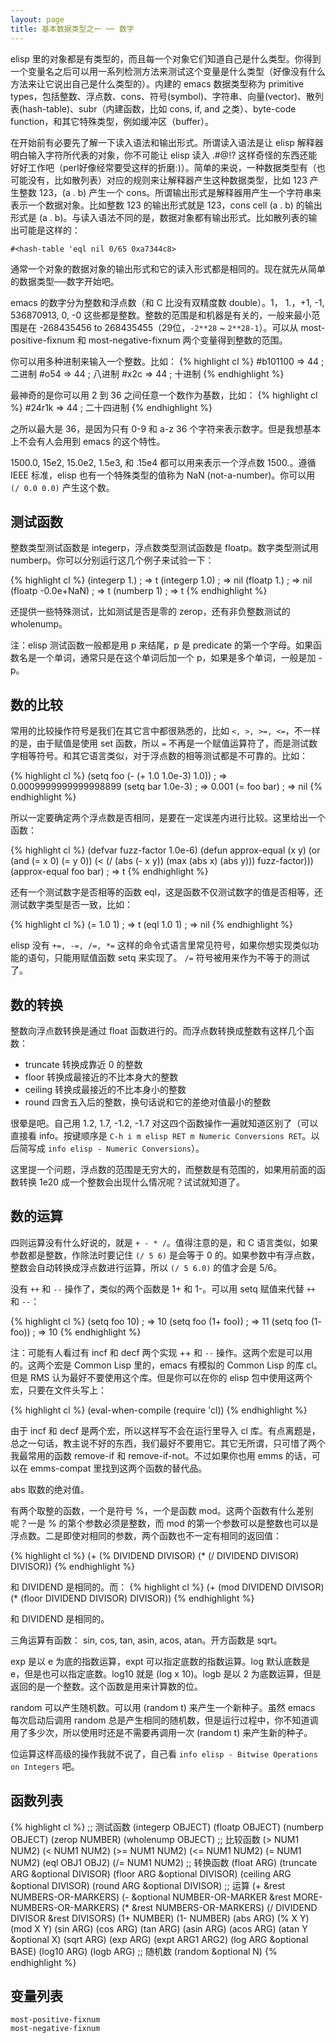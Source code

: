 ```yaml
---
layout: page
title: 基本数据类型之一 ── 数字
---
```


elisp 里的对象都是有类型的，而且每一个对象它们知道自己是什么类型。你得到一个变量名之后可以用一系列检测方法来测试这个变量是什么类型（好像没有什么方法来让它说出自己是什么类型的）。内建的 emacs 数据类型称为 primitive types，包括整数、浮点数、cons、符号(symbol)、字符串、向量(vector)、散列表(hash-table)、subr（内建函数，比如 cons, if, and 之类）、byte-code function，和其它特殊类型，例如缓冲区（buffer）。

在开始前有必要先了解一下读入语法和输出形式。所谓读入语法是让 elisp 解释器明白输入字符所代表的对象，你不可能让 elisp 读入 .#@!? 这样奇怪的东西还能好好工作吧（perl好像经常要受这样的折磨:)）。简单的来说，一种数据类型有（也可能没有，比如散列表）对应的规则来让解释器产生这种数据类型，比如 123 产生整数 123，(a . b) 产生一个 cons。所谓输出形式是解释器用产生一个字符串来表示一个数据对象。比如整数 123 的输出形式就是 123，cons cell (a . b) 的输出形式是 (a . b)。与读入语法不同的是，数据对象都有输出形式。比如散列表的输出可能是这样的：

    #<hash-table 'eql nil 0/65 0xa7344c8>

通常一个对象的数据对象的输出形式和它的读入形式都是相同的。现在就先从简单的数据类型──数字开始吧。

emacs 的数字分为整数和浮点数（和 C 比没有双精度数 double）。1， 1.，+1, -1, 536870913, 0, -0 这些都是整数。整数的范围是和机器是有关的，一般来最小范围是在 -268435456 to 268435455（29位，`-2**28` ~ `2**28-1`）。可以从 most-positive-fixnum 和 most-negative-fixnum 两个变量得到整数的范围。

你可以用多种进制来输入一个整数。比如：
{% highlight cl %}
     #b101100 => 44      ; 二进制
     #o54 => 44          ; 八进制
     #x2c => 44          ; 十进制
{% endhighlight %}

最神奇的是你可以用 2 到 36 之间任意一个数作为基数，比如：
{% highlight cl %}
     #24r1k => 44        ; 二十四进制
{% endhighlight %}

之所以最大是 36，是因为只有 0-9 和 a-z 36 个字符来表示数字。但是我想基本上不会有人会用到 emacs 的这个特性。

1500.0, 15e2, 15.0e2, 1.5e3, 和 .15e4 都可以用来表示一个浮点数 1500.。遵循 IEEE 标准，elisp 也有一个特殊类型的值称为 NaN (not-a-number)。你可以用 `(/ 0.0 0.0)` 产生这个数。

## 测试函数 ##

整数类型测试函数是 integerp，浮点数类型测试函数是 floatp。数字类型测试用 numberp。你可以分别运行这几个例子来试验一下：

{% highlight cl %}
(integerp 1.)                           ; => t
(integerp 1.0)                          ; => nil
(floatp 1.)                             ; => nil
(floatp -0.0e+NaN)                      ; => t
(numberp 1)                             ; => t
{% endhighlight %}

还提供一些特殊测试，比如测试是否是零的 zerop，还有非负整数测试的 wholenump。

注：elisp 测试函数一般都是用 p 来结尾，p 是 predicate 的第一个字母。如果函数名是一个单词，通常只是在这个单词后加一个 p，如果是多个单词，一般是加 -p。

## 数的比较 ##

常用的比较操作符号是我们在其它言中都很熟悉的，比如 `<, >, >=, <=`，不一样的是，由于赋值是使用 set 函数，所以 `=` 不再是一个赋值运算符了，而是测试数字相等符号。和其它语言类似，对于浮点数的相等测试都是不可靠的。比如：

{% highlight cl %}
(setq foo (- (+ 1.0 1.0e-3) 1.0))       ; => 0.0009999999999998899
(setq bar 1.0e-3)                       ; => 0.001
(= foo bar)                             ; => nil
{% endhighlight %}

所以一定要确定两个浮点数是否相同，是要在一定误差内进行比较。这里给出一个函数：

{% highlight cl %}
(defvar fuzz-factor 1.0e-6)
(defun approx-equal (x y)
  (or (and (= x 0) (= y 0))
      (< (/ (abs (- x y))
            (max (abs x) (abs y)))
         fuzz-factor)))
(approx-equal foo bar)                  ; => t
{% endhighlight %}

还有一个测试数字是否相等的函数 eql，这是函数不仅测试数字的值是否相等，还测试数字类型是否一致，比如：

{% highlight cl %}
(= 1.0 1)                               ; => t
(eql 1.0 1)                             ; => nil
{% endhighlight %}

elisp 没有 `+=, -=, /=, *=` 这样的命令式语言里常见符号，如果你想实现类似功能的语句，只能用赋值函数 setq 来实现了。 `/=` 符号被用来作为不等于的测试了。

## 数的转换 ##

整数向浮点数转换是通过 float 函数进行的。而浮点数转换成整数有这样几个函数：

 - truncate 转换成靠近 0 的整数
 - floor 转换成最接近的不比本身大的整数
 - ceiling 转换成最接近的不比本身小的整数 
 - round 四舍五入后的整数，换句话说和它的差绝对值最小的整数

很晕是吧。自己用 1.2, 1.7, -1.2, -1.7 对这四个函数操作一遍就知道区别了（可以直接看 info。按键顺序是 `C-h i m elisp RET m Numeric Conversions RET`。以后简写成 `info elisp - Numeric Conversions`）。

这里提一个问题，浮点数的范围是无穷大的，而整数是有范围的，如果用前面的函数转换 1e20 成一个整数会出现什么情况呢？试试就知道了。

## 数的运算 ##

四则运算没有什么好说的，就是 `+ - * /`。值得注意的是，和 C 语言类似，如果参数都是整数，作除法时要记住 `(/ 5 6)` 是会等于 0 的。如果参数中有浮点数，整数会自动转换成浮点数进行运算，所以 `(/ 5 6.0)` 的值才会是 5/6。

没有 `++` 和 `--` 操作了，类似的两个函数是 1+ 和 1-。可以用 setq 赋值来代替 `++` 和 `--`：

{% highlight cl %}
(setq foo 10)                           ; => 10
(setq foo (1+ foo))                     ; => 11
(setq foo (1- foo))                     ; => 10
{% endhighlight %}

注：可能有人看过有 incf 和 decf 两个实现 ++ 和 `--` 操作。这两个宏是可以用的。这两个宏是 Common Lisp 里的，emacs 有模拟的 Common Lisp 的库 cl。但是 RMS 认为最好不要使用这个库。但是你可以在你的 elisp 包中使用这两个宏，只要在文件头写上：

{% highlight cl %}
(eval-when-compile
  (require 'cl))
{% endhighlight %}

由于 incf 和 decf 是两个宏，所以这样写不会在运行里导入 cl 库。有点离题是，总之一句话，教主说不好的东西，我们最好不要用它。其它无所谓，只可惜了两个我最常用的函数 remove-if 和 remove-if-not。不过如果你也用 emms 的话，可以在 emms-compat 里找到这两个函数的替代品。

abs 取数的绝对值。

有两个取整的函数，一个是符号 %，一个是函数 mod。这两个函数有什么差别呢？一是 % 的第个参数必须是整数，而 mod 的第一个参数可以是整数也可以是浮点数。二是即使对相同的参数，两个函数也不一定有相同的返回值：

{% highlight cl %}
(+ (% DIVIDEND DIVISOR)
   (* (/ DIVIDEND DIVISOR) DIVISOR))
{% endhighlight %}

和 DIVIDEND 是相同的。而：
{% highlight cl %}
(+ (mod DIVIDEND DIVISOR)
   (* (floor DIVIDEND DIVISOR) DIVISOR))
{% endhighlight %}

和 DIVIDEND 是相同的。

三角运算有函数： sin, cos, tan, asin, acos, atan。开方函数是 sqrt。

exp 是以 e 为底的指数运算，expt 可以指定底数的指数运算。log 默认底数是 e，但是也可以指定底数。log10 就是 (log x 10)。logb 是以 2 为底数运算，但是返回的是一个整数。这个函数是用来计算数的位。

random 可以产生随机数。可以用 (random t) 来产生一个新种子。虽然 emacs 每次启动后调用 random 总是产生相同的随机数，但是运行过程中，你不知道调用了多少次，所以使用时还是不需要再调用一次 (random t) 来产生新的种子。

位运算这样高级的操作我就不说了，自己看 `info elisp - Bitwise Operations on Integers` 吧。

## 函数列表 ##
{% highlight cl %}
;; 测试函数
(integerp OBJECT)
(floatp OBJECT)
(numberp OBJECT)
(zerop NUMBER)
(wholenump OBJECT)
;; 比较函数
(> NUM1 NUM2)
(< NUM1 NUM2)
(>= NUM1 NUM2)
(<= NUM1 NUM2)
(= NUM1 NUM2)
(eql OBJ1 OBJ2)
(/= NUM1 NUM2)
;; 转换函数
(float ARG)
(truncate ARG &optional DIVISOR)
(floor ARG &optional DIVISOR)
(ceiling ARG &optional DIVISOR)
(round ARG &optional DIVISOR)
;; 运算
(+ &rest NUMBERS-OR-MARKERS)
(- &optional NUMBER-OR-MARKER &rest MORE-NUMBERS-OR-MARKERS)
(* &rest NUMBERS-OR-MARKERS)
(/ DIVIDEND DIVISOR &rest DIVISORS)
(1+ NUMBER)
(1- NUMBER)
(abs ARG)
(% X Y)
(mod X Y)
(sin ARG)
(cos ARG)
(tan ARG)
(asin ARG)
(acos ARG)
(atan Y &optional X)
(sqrt ARG)
(exp ARG)
(expt ARG1 ARG2)
(log ARG &optional BASE)
(log10 ARG)
(logb ARG)
;; 随机数
(random &optional N)
{% endhighlight %}

## 变量列表 ##

    most-positive-fixnum
    most-negative-fixnum


